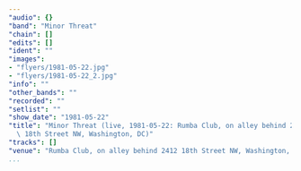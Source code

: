 ```yaml
---
"audio": {}
"band": "Minor Threat"
"chain": []
"edits": []
"ident": ""
"images":
- "flyers/1981-05-22.jpg"
- "flyers/1981-05-22_2.jpg"
"info": ""
"other_bands": ""
"recorded": ""
"setlist": ""
"show_date": "1981-05-22"
"title": "Minor Threat (live, 1981-05-22: Rumba Club, on alley behind 2412\
  \ 18th Street NW, Washington, DC)"
"tracks": []
"venue": "Rumba Club, on alley behind 2412 18th Street NW, Washington, DC"
...
```

